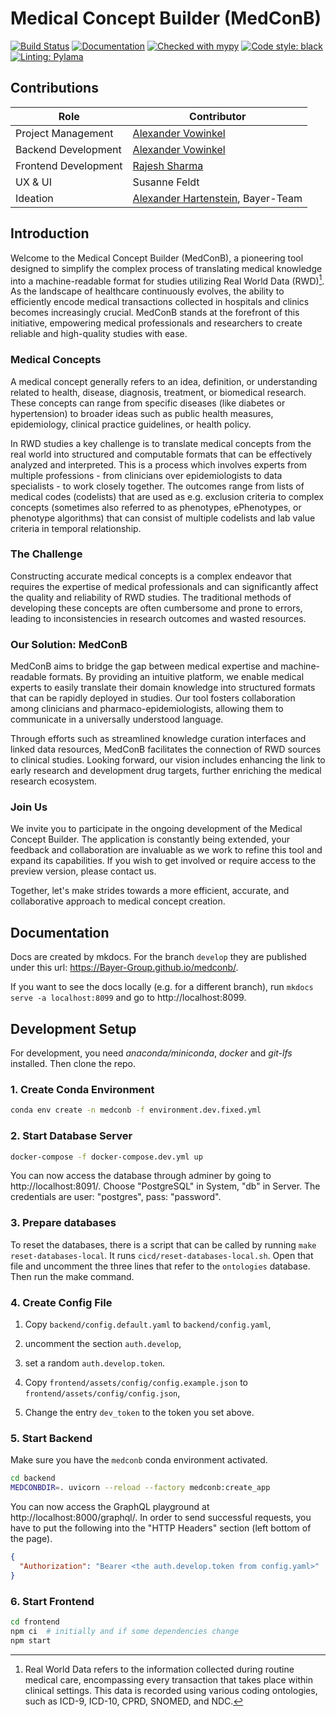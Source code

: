 # Medical Concept Builder (MedConB)

[![Build Status](https://github.com/Bayer-Group/medconb/actions/workflows/docker-build-deploy.yml/badge.svg)](https://github.com/Bayer-Group/medconb/actions/workflows/docker-build-deploy.yml)
[![Documentation](https://img.shields.io/badge/Documentation-526CFE?logo=MaterialForMkDocs&logoColor=white)](https://bayer-group.github.io/medconb/)
[![Checked with mypy](https://www.mypy-lang.org/static/mypy_badge.svg)](https://mypy-lang.org/)
[![Code style: black](https://img.shields.io/badge/code%20style-black-000000.svg)](https://github.com/psf/black)
[![Linting: Pylama](https://img.shields.io/badge/colinting-PyLama-000000.svg)](https://github.com/klen/pylama)

## Contributions

| **Role**                | **Contributor**                                                   |
|-------------------------|-------------------------------------------------------------------|
| Project Management      | [Alexander Vowinkel](https://github.com/kaktus42)                 |
| Backend Development     | [Alexander Vowinkel](https://github.com/kaktus42)                 |
| Frontend Development    | [Rajesh Sharma](https://github.com/broncha)                       |
| UX & UI                 | Susanne Feldt                                                     |
| Ideation                | [Alexander Hartenstein](https://github.com/a-hartens), Bayer-Team |

## Introduction

Welcome to the Medical Concept Builder (MedConB), a pioneering tool designed to simplify the complex process of translating medical knowledge into a machine-readable format for studies utilizing Real World Data (RWD)[^1]. As the landscape of healthcare continuously evolves, the ability to efficiently encode medical transactions collected in hospitals and clinics becomes increasingly crucial. MedConB stands at the forefront of this initiative, empowering medical professionals and researchers to create reliable and high-quality studies with ease.

### Medical Concepts

A medical concept generally refers to an idea, definition, or understanding related to health, disease, diagnosis, treatment, or biomedical research. These concepts can range from specific diseases (like diabetes or hypertension) to broader ideas such as public health measures, epidemiology, clinical practice guidelines, or health policy.

In RWD studies a key challenge is to translate medical concepts from the real world into structured and computable formats that can be effectively analyzed and interpreted. This is a process which involves experts from multiple professions - from clinicians over epidemiologists to data specialists - to work closely together. The outcomes range from lists of medical codes (codelists) that are used as e.g. exclusion criteria to complex concepts (sometimes also referred to as phenotypes, ePhenotypes, or phenotype algorithms) that can consist of multiple codelists and lab value criteria in temporal relationship.

[^1]: Real World Data refers to the information collected during routine medical care, encompassing every transaction that takes place within clinical settings. This data is recorded using various coding ontologies, such as ICD-9, ICD-10, CPRD, SNOMED, and NDC.

### The Challenge

Constructing accurate medical concepts is a complex endeavor that requires the expertise of medical professionals and can significantly affect the quality and reliability of RWD studies. The traditional methods of developing these concepts are often cumbersome and prone to errors, leading to inconsistencies in research outcomes and wasted resources.

### Our Solution: MedConB

MedConB aims to bridge the gap between medical expertise and machine-readable formats. By providing an intuitive platform, we enable medical experts to easily translate their domain knowledge into structured formats that can be rapidly deployed in studies. Our tool fosters collaboration among clinicians and pharmaco-epidemiologists, allowing them to communicate in a universally understood language.

Through efforts such as streamlined knowledge curation interfaces and linked data resources, MedConB facilitates the connection of RWD sources to clinical studies. Looking forward, our vision includes enhancing the link to early research and development drug targets, further enriching the medical research ecosystem.

### Join Us

We invite you to participate in the ongoing development of the Medical Concept Builder. The application is constantly being extended, your feedback and collaboration are invaluable as we work to refine this tool and expand its capabilities. If you wish to get involved or require access to the preview version, please contact us.

Together, let's make strides towards a more efficient, accurate, and collaborative approach to medical concept creation.

## Documentation

Docs are created by mkdocs. For the branch `develop` they are published under this url: https://Bayer-Group.github.io/medconb/.

If you want to see the docs locally (e.g. for a different branch), run `mkdocs serve -a localhost:8099` and go to http://localhost:8099.

## Development Setup

For development, you need _anaconda/miniconda_, _docker_ and _git-lfs_ installed. Then clone the repo.

### 1. Create Conda Environment

```bash
conda env create -n medconb -f environment.dev.fixed.yml
```

### 2. Start Database Server

```bash
docker-compose -f docker-compose.dev.yml up
```

You can now access the database through adminer by going to http://localhost:8091/.
Choose "PostgreSQL" in System, "db" in Server. The credentials are user: "postgres", pass: "password".

### 3. Prepare databases

To reset the databases, there is a script that can be called by running `make reset-databases-local`.
It runs `cicd/reset-databases-local.sh`. Open that file and uncomment the three lines that refer to the `ontologies` database.
Then run the make command.

### 4. Create Config File

1. Copy `backend/config.default.yaml` to `backend/config.yaml`,
2. uncomment the section `auth.develop`,
3. set a random `auth.develop.token`.

4. Copy `frontend/assets/config/config.example.json` to `frontend/assets/config/config.json`,
5. Change the entry `dev_token` to the token you set above.

### 5. Start Backend

Make sure you have the `medconb` conda environment activated.

```bash
cd backend
MEDCONBDIR=. uvicorn --reload --factory medconb:create_app
```

You can now access the GraphQL playground at http://localhost:8000/graphql/. In order to send successful requests, you have to put the following into the "HTTP Headers" section (left bottom of the page).

```json
{
  "Authorization": "Bearer <the auth.develop.token from config.yaml>"
}
```

### 6. Start Frontend

```bash
cd frontend
npm ci  # initially and if some dependencies change
npm start
```
